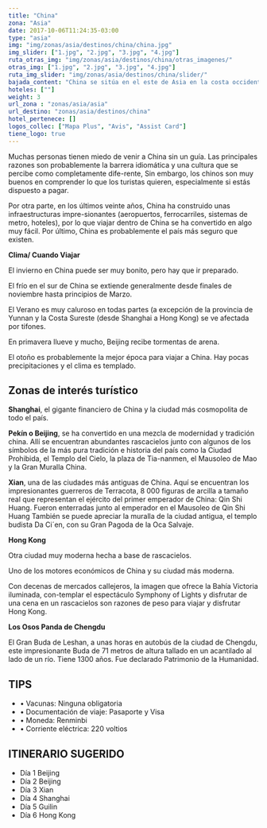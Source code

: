 ```yaml
---
title: "China"
zona: "Asia"
date: 2017-10-06T11:24:35-03:00
type: "asia"
img: "img/zonas/asia/destinos/china/china.jpg"
img_slider: ["1.jpg", "2.jpg", "3.jpg", "4.jpg"]
ruta_otras_img: "img/zonas/asia/destinos/china/otras_imagenes/"
otras_img: ["1.jpg", "2.jpg", "3.jpg", "4.jpg"]
ruta_img_slider: "img/zonas/asia/destinos/china/slider/"
bajada_content: "China se sitúa en el este de Asia en la costa occidental del Océano Pacífico, con una superficie de 9,6 millones de kilómetros cuadrados. Costa continental de China se extiende por cerca de 18.000 kilómetros, y su vasta superficie de mar está salpicada con más de 5.000 islas."
hoteles: [""]
weight: 3
url_zona : "zonas/asia/asia"
url_destino: "zonas/asia/destinos/china"
hotel_pertenece: []
logos_collec: ["Mapa Plus", "Avis", "Assist Card"]
tiene_logo: true
---
```

Muchas personas tienen miedo de venir a China sin un guía. Las principales razones son probablemente la barrera idiomática y una cultura que se percibe como completamente dife-rente, Sin embargo, los chinos son muy buenos en comprender lo que los turistas quieren, especialmente si estás dispuesto a pagar.

Por otra parte, en los últimos veinte años, China ha construido unas infraestructuras impre-sionantes (aeropuertos, ferrocarriles, sistemas de metro, hoteles), por lo que viajar dentro de China se ha convertido en algo muy fácil.
Por último, China es probablemente el país más seguro que existen.

**Clima/ Cuando Viajar**

El invierno en China puede ser muy bonito, pero hay que ir preparado.

El frío en el sur de China se extiende generalmente desde finales de noviembre hasta principios de Marzo.

El Verano es muy caluroso en todas partes (a excepción de la provincia de Yunnan y la Costa Sureste (desde Shanghai a Hong Kong) se ve afectada por tifones.

En primavera llueve y mucho, Beijing recibe tormentas de arena.

El otoño es probablemente la mejor época para viajar a China. Hay pocas precipitaciones y el clima es templado.

## Zonas de interés turístico

**Shanghai**, el gigante financiero de China y la ciudad más cosmopolita  de todo el país.

**Pekín o Beijing**, se ha convertido en una mezcla de modernidad y tradición china. Allí se encuentran abundantes rascacielos junto con algunos de los símbolos de la más pura tradición e historia del país como la Ciudad Prohibida, el Templo del Cielo, la plaza de Tia-nanmen, el Mausoleo de Mao y la Gran Muralla China.

**Xian**, una de las ciudades más antiguas de China. Aquí se encuentran los impresionantes guerreros de Terracota, 8 000 figuras de arcilla a tamaño real que representan el ejército del primer emperador de China: Qin Shi Huang.
Fueron enterradas junto al emperador en el Mausoleo de Qin Shi Huang
También se puede apreciar la muralla de la ciudad antigua, el templo budista Da Ci´en, con su Gran Pagoda de la Oca Salvaje.

**Hong Kong**

Otra ciudad muy moderna hecha a base de rascacielos.

Uno de los motores económicos de China y su ciudad más moderna.

Con decenas de mercados callejeros, la imagen que ofrece la Bahía Victoria iluminada, con-templar el espectáculo Symphony of Lights y disfrutar de una cena en un rascacielos son razones de peso para viajar y disfrutar Hong Kong.

**Los Osos Panda de Chengdu**

El Gran Buda de Leshan, a unas horas en autobús de la ciudad de Chengdu, este  impresionante Buda de 71 metros de altura tallado en un acantilado al lado de un río. Tiene 1300 años. Fue declarado Patrimonio de la Humanidad.


## TIPS
- •  Vacunas: Ninguna obligatoria
- •  Documentación de viaje: Pasaporte y Visa
- •  Moneda: Renminbi
- •  Corriente eléctrica: 220  voltios


## ITINERARIO SUGERIDO
- Día 1	Beijing
- Día 2	Beijing
- Día 3	Xian
- Día 4	Shanghai
- Día 5	Guilin
- Día 6	Hong Kong
